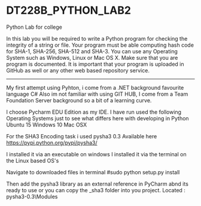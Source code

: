# DT228B_PYTHON_LAB2
Python Lab for college

In this lab you will be required to write a Python program for checking the integrity of a string or file. 
Your program must be able computing hash code for SHA-1, SHA-256, SHA-512 and SHA-3. 
You can use any Operating System such as Windows, Linux or Mac OS X. 
Make sure that you are program is documented. It is important that your program is uploaded in GitHub as well or any other web based repository service.

_______________________________________________________

My first attempt using Pyhton, i come from a .NET background favourite language C# 
Also im not familiar with using GIT HUB, I come from a Team Foundation Server background so a bit of a learning curve.

I choose Pycharm EDU Edition as my IDE.
I have run used the following Operating Systems just to see what differs here with developing in Python
Ubuntu 15
Windows 10
Mac OSX 

For the SHA3 Encoding task i used pysha3 0.3
Available here https://pypi.python.org/pypi/pysha3/

I installed it via an executable on windows
I installed it via the terminal on the Linux based OS's

Navigate to downloaded files in terminal
#sudo python setup.py install


Then add the pysha3 library as an external reference in PyCharm abnd its ready to use or you can copy the _sha3 folder into you project.
Located : pysha3-0.3\Modules
